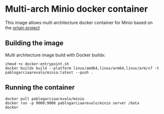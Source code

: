 # Multi-arch Minio docker container

This image allows multi architecture docker container for Minio based on the [origin project](https://github.com/minio/minio)

## Building the image

Multi architecture image build with Docker buildx:

```shell
chmod +x docker-entrypoint.sh
docker buildx build --platform linux/amd64,linux/arm64,linux/arm/v7 -t pablogarciaarevalo/minio:latest --push .
```

## Running the container

```shell
docker pull pablogarciaarevalo/minio
docker run -p 9000:9000 pablogarciaarevalo/minio server /data
docker
```


